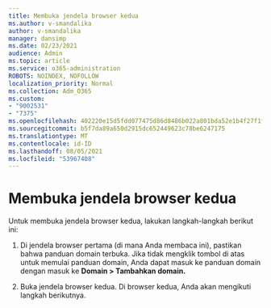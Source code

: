 ```yaml
---
title: Membuka jendela browser kedua
ms.author: v-smandalika
author: v-smandalika
manager: dansimp
ms.date: 02/23/2021
audience: Admin
ms.topic: article
ms.service: o365-administration
ROBOTS: NOINDEX, NOFOLLOW
localization_priority: Normal
ms.collection: Adm_O365
ms.custom:
- "9002531"
- "7375"
ms.openlocfilehash: 402220e15d5fdd077475d86d8486b022a801bda52e1b4f27f1fa385f31316f39
ms.sourcegitcommit: b5f7da89a650d2915dc652449623c78be6247175
ms.translationtype: MT
ms.contentlocale: id-ID
ms.lasthandoff: 08/05/2021
ms.locfileid: "53967408"
---
```

# <a name="open-a-second-browser-window"></a>Membuka jendela browser kedua

Untuk membuka jendela browser kedua, lakukan langkah-langkah berikut ini:

1. Di jendela browser pertama (di mana Anda membaca ini), pastikan bahwa panduan domain terbuka. Jika tidak mengklik tombol di atas untuk memulai panduan domain, Anda dapat masuk ke panduan domain dengan masuk ke **Domain > Tambahkan domain.**

2. Buka jendela browser kedua. Di browser kedua, Anda akan mengikuti langkah berikutnya.
